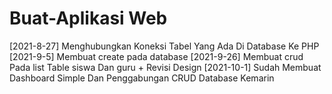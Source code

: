 # Buat-Aplikasi Web
[2021-8-27] Menghubungkan Koneksi Tabel Yang Ada Di Database Ke PHP
[2021-9-5] Membuat create pada database
[2021-9-26] Membuat crud Pada list Table siswa Dan guru + Revisi Design
[2021-10-1] Sudah Membuat Dashboard Simple Dan Penggabungan CRUD Database Kemarin
